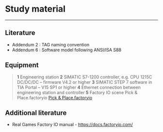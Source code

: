 # Study material
_____________________________________
## Literature
- Addendum 2 : TAG naming convention
- Addendum 6 : Software model following ANSI/ISA S88

## Equipment
> **1** Engineering station
> **2** SIMATIC S7-1200 controller, e.g. CPU 1215C DC/DC/DC – firmware V4.2 or higher
> **3** SIMATIC STEP 7 software in TIA Portal – V15 SP1 or higher
> **4** Ethernet connection between engineering station and controller
> **5** Factory IO scene Pick & Place.factoryio [Pick & Place.factoryio](./Ex02/Documents/Pick&Place.factoryio)

## Additional literature
*  Real Games Factory IO manual - https://docs.factoryio.com/
